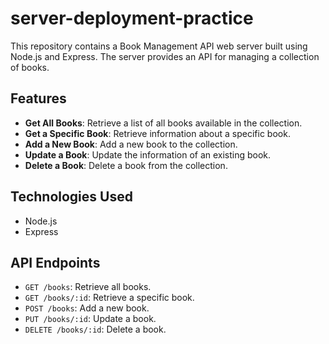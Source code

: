 # server-deployment-practice

This repository contains a Book Management API web server built using Node.js and Express. The server provides an API for managing a collection of books.

## Features

- **Get All Books**: Retrieve a list of all books available in the collection.
- **Get a Specific Book**: Retrieve information about a specific book.
- **Add a New Book**: Add a new book to the collection.
- **Update a Book**: Update the information of an existing book.
- **Delete a Book**: Delete a book from the collection.

## Technologies Used

- Node.js
- Express

## API Endpoints

- `GET /books`: Retrieve all books.
- `GET /books/:id`: Retrieve a specific book.
- `POST /books`: Add a new book.
- `PUT /books/:id`: Update a book.
- `DELETE /books/:id`: Delete a book.
  